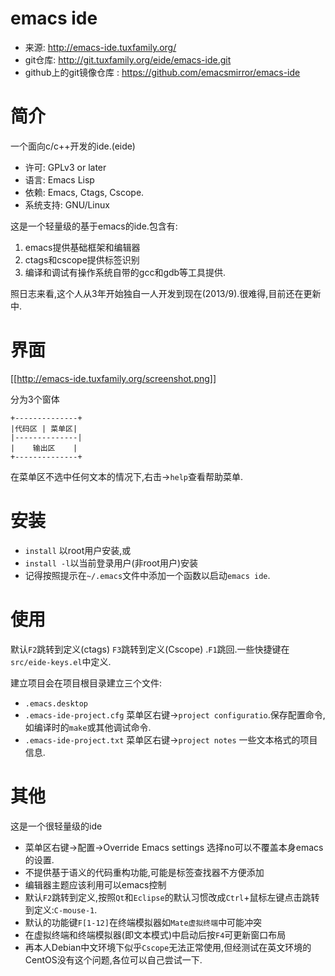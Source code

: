 # emacs ide

* 来源: http://emacs-ide.tuxfamily.org/
* git仓库: http://git.tuxfamily.org/eide/emacs-ide.git
* github上的git镜像仓库 : https://github.com/emacsmirror/emacs-ide


# 简介

一个面向c/c++开发的ide.(eide)

* 许可: GPLv3 or later
* 语言: Emacs Lisp
* 依赖: Emacs, Ctags, Cscope.
* 系统支持: GNU/Linux

这是一个轻量级的基于emacs的ide.包含有:

1. emacs提供基础框架和编辑器
2. ctags和cscope提供标签识别
3. 编译和调试有操作系统自带的gcc和gdb等工具提供.

照日志来看,这个人从3年开始独自一人开发到现在(2013/9).很难得,目前还在更新中.

# 界面

[[http://emacs-ide.tuxfamily.org/screenshot.png]]

分为3个窗体
```
+--------------+
|代码区 | 菜单区|
|--------------|
|    输出区    |
+--------------+
```

在菜单区不选中任何文本的情况下,右击->`help`查看帮助菜单.

# 安装

* `install` 以root用户安装,或
* `install -l`以当前登录用户(非root用户)安装
* 记得按照提示在`~/.emacs`文件中添加一个函数以启动`emacs ide`.

# 使用

默认`F2`跳转到定义(ctags) `F3`跳转到定义(Cscope) .`F1`跳回.一些快捷键在`src/eide-keys.el`中定义.

建立项目会在项目根目录建立三个文件:

* `.emacs.desktop`
* `.emacs-ide-project.cfg` 菜单区右键->`project configuratio`.保存配置命令,如编译时的`make`或其他调试命令.
* `.emacs-ide-project.txt` 菜单区右键->`project notes` 一些文本格式的项目信息.

# 其他

这是一个很轻量级的ide

* 菜单区右键->配置->Override Emacs settings 选择no可以不覆盖本身emacs的设置.
* 不提供基于语义的代码重构功能,可能是标签查找器不方便添加
* 编辑器主题应该利用可以emacs控制
* 默认`F2`跳转到定义,按照`Qt`和`Eclipse`的默认习惯改成`Ctrl`+鼠标左键点击跳转到定义:`C-mouse-1`.
* 默认的功能键`F[1-12]`在终端模拟器如`Mate虚拟终端`中可能冲突
* 在虚拟终端和终端模拟器(即文本模式)中启动后按`F4`可更新窗口布局
* 再本人Debian中文环境下似乎`Cscope`无法正常使用,但经测试在英文环境的CentOS没有这个问题,各位可以自己尝试一下.